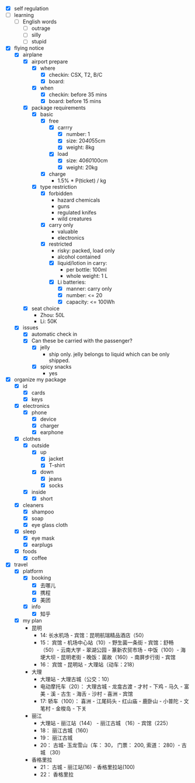 - [x] self regulation
- [ ] learning
    - [ ] English words
        - [ ] outrage
        - [ ] silly
        - [ ] stupid
- [x] flying notice
    - [x] airplane
        - [x] airport prepare
            - [x] where
                - [x] checkin: CSX, T2, B/C
                - [x] board:
            - [x] when
                - [x] checkin: before 35 mins
                - [x] board: before 15 mins
        - [x] package requirements
            - [x] basic
                - [x] free
                    - [x] carrry
                        - [x] number: 1
                        - [x] size: 20*40*55cm
                        - [x] weight: 8kg
                    - [x] load 
                        - [x] size: 40*60*100cm
                        - [x] weight: 20kg
                - [x] charge
                    - 1.5% * P(ticket) / kg
            - [x] type restriction
                - [x] forbidden
                    - hazard chemicals
                    - guns
                    - regulated knifes
                    - wild creatures
                - [x] carry only
                    - valuable
                    - electronics
                - [x] restricted
                    - risky: packed, load only
                    - alcohol contained
                    - [x] liquid/lotion in carry:
                        - per bottle: 100ml
                        - whole weight: 1 L
                    - [x] Li batteries:
                        - [x] manner: carry only
                        - [x] number: <= 20
                        - [x] capacity: <= 100Wh
        - [x] seat choice
            - Zhou: 50L
            - Li: 50K
    - [x] issues
        - [x] automatic check in
        - [x] Can these be carried with the passenger?
            - [x] jelly
                - ship only. jelly belongs to liquid which can be only shipped.
            - [x] spicy snacks
                - yes
- [x] organize my package
    - [x] id
        - [x] cards
        - [x] keys
    - [x] electronics
        - [x] phone
            - [x] device
            - [x] charger
            - [x] earphone
    - [x] clothes
        - [x] outside
            - [x] up
                - [x] jacket
                - [x] T-shirt
            - [x] down
                - [x] jeans
                - [x] socks
        - [x] inside
            - [x] short
    - [x] cleaners
        - [x] shampoo
        - [x] soap
        - [x] eye glass cloth
    - [x] sleep
        - [x] eye mask
        - [x] earplugs
    - [x] foods
        - [x] coffee
- [x] travel
    - [x] platform
        - [x] booking
            - [x] 去哪儿
            - [x] 携程
            - [x] 美团
        - [x] info
            - [x] 知乎
    - [x] my plan
        - 昆明
            - 14: 长水机场 - 宾馆：昆明航瑞精品酒店（50）
            - 15： 宾馆 - 机场中心站（10）- 野生菌一条街 - 宾馆：舒畅（50）- 云南大学 - 翠湖公园 - 篆新农贸市场 - 中饭（100）- 海埂大坝 - 昆明老街 - 晚饭：菌故（160）- 南屏步行街 - 宾馆
            - 16： 宾馆 - 昆明站 - 大理站（动车：218）
        - 大理
            - 大理站 - 大理古城（公交：10）
            - 电动摩托车（20）： 大理古城 - 龙龛古渡 - 才村 - 下鸡 - 马久 - 富美 - 溪 - 古生 - 海舌 - 沙村 - 喜洲 - 宾馆
            - 17: 轿车（100）： 喜洲 - 江尾码头 - 红山庙 - 鹿卧山 - 小普陀 - 文笔村 - 金梭岛 - 下关 
        - 丽江
            - 大理站 - 丽江站（144） - 丽江古城 （16）- 宾馆（225）
            - 18： 丽江古城（160）
            - 19： 丽江古城 
            - 20： 古城- 玉龙雪山（车： 30， 门票： 200, 索道： 280）- 古城 （30）
        - 香格里拉
            - 21： 古城 - 丽江站(16) - 香格里拉站(100)
            - 22： 香格里拉